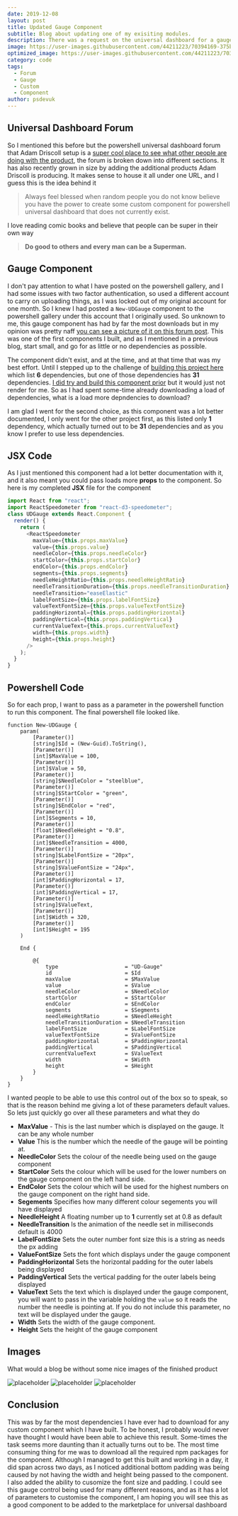 ```yaml
---
date: 2019-12-08
layout: post
title: Updated Gauge Component
subtitle: Blog about updating one of my exisiting modules.
description: There was a request on the universal dashboard for a gauge control that had certain features. Thought this would be a good time to update my gauge component.
image: https://user-images.githubusercontent.com/44211223/70394169-375b6680-19ea-11ea-9bf3-b32d7ec50c27.PNG
optimized_image: https://user-images.githubusercontent.com/44211223/70394169-375b6680-19ea-11ea-9bf3-b32d7ec50c27.PNG
category: code
tags:
  - Forum
  - Gauge
  - Custom
  - Component
author: psdevuk
---
```


## Universal Dashboard Forum

So I mentioned this before but the powershell universal dashboard forum that Adam Driscoll setup is a <a href="https://forums.universaldashboard.io/">super cool place to see what other people are doing with the product</a>, the forum is broken down into different sections. It has also recently grown in size by adding the additional products Adam Driscoll is producing. It makes sense to house it all under one URL, and I guess this is the idea behind it

> Always feel blessed when random people you do not know believe you have the power to create some custom component for powershell universal dashboard that does not currently exist.

I love reading comic books and believe that people can be super in their own way

> **Do good to others and every man can be a Superman.**

## Gauge Component

I don't pay attention to what I have posted on the powershell gallery, and I had some issues with two factor authentication, so used a different account to carry on uploading things, as I was locked out of my original account for one month. So I knew I had posted a `New-UDGauge` component to the powershell gallery under this account that I originally used. So unknown to me, this gauge component has had by far the most downloads but in my opinion was pretty naff [you can see a picture of it on this forum post](https://forums.universaldashboard.io/t/some-new-svg-universaldashboard-components/1206). This was one of the first components I built, and as I mentioned in a previous blog, start small, and go for as little or no dependencies as possible.

The component didn't exist, and at the time, and at that time that was my best effort. Until I stepped up to the challenge of [building this project here](https://www.npmjs.com/package/react-d3-speedometer) which list **6** dependencies, but one of those dependencies has **31** dependencies. [I did try and build this component prior](https://www.npmjs.com/package/react-gauge-chart) but it would just not render for me. So as I had spent some-time already downloading a load of dependencies, what is a load more depndencies to download?

I am glad I went for the second choice, as this component was a lot better documented, I only went for the other project first, as this listed only **1** dependency, which actually turned out to be **31** dependencies and as you know I prefer to use less dependencies.

## JSX Code

As I just mentioned this component had a lot better documentation with it, and it also meant you could pass loads more **props** to the component. So here is my completed **JSX** file for the component

```js
import React from "react";
import ReactSpeedometer from "react-d3-speedometer";
class UDGauge extends React.Component {
  render() {
    return (
      <ReactSpeedometer
        maxValue={this.props.maxValue}
        value={this.props.value}
        needleColor={this.props.needleColor}
        startColor={this.props.startColor}
        endColor={this.props.endColor}
        segments={this.props.segments}
        needleHeightRatio={this.props.needleHeightRatio}
        needleTransitionDuration={this.props.needleTransitionDuration}
        needleTransition="easeElastic"
        labelFontSize={this.props.labelFontSize}
        valueTextFontSize={this.props.valueTextFontSize}
        paddingHorizontal={this.props.paddingHorizontal}
        paddingVertical={this.props.paddingVertical}
        currentValueText={this.props.currentValueText}
        width={this.props.width}
        height={this.props.height}
      />
    );
  }
}
```

## Powershell Code

So for each prop, I want to pass as a parameter in the powershell function to run this component. The final powershell file looked like.

```
function New-UDGauge {
    param(
        [Parameter()]
        [string]$Id = (New-Guid).ToString(),
        [Parameter()]
        [int]$MaxValue = 100,
        [Parameter()]
        [int]$Value = 50,
        [Parameter()]
        [string]$NeedleColor = "steelblue",
        [Parameter()]
        [string]$StartColor = "green",
        [Parameter()]
        [string]$EndColor = "red",
        [Parameter()]
        [int]$Segments = 10,
        [Parameter()]
        [float]$NeedleHeight = "0.8",
        [Parameter()]
        [int]$NeedleTransition = 4000,
        [Parameter()]
        [string]$LabelFontSize = "20px",
        [Parameter()]
        [string]$ValueFontSize = "24px",
        [Parameter()]
        [int]$PaddingHorizontal = 17,
        [Parameter()]
        [int]$PaddingVertical = 17,
        [Parameter()]
        [string]$ValueText,
        [Parameter()]
        [int]$Width = 320,
        [Parameter()]
        [int]$Height = 195
    )

    End {

        @{
            type                     = "UD-Gauge"
            id                       = $Id
            maxValue                 = $MaxValue
            value                    = $Value
            needleColor              = $NeedleColor
            startColor               = $StartColor
            endColor                 = $EndColor
            segments                 = $Segments
            needleHeightRatio        = $NeedleHeight
            needleTransitionDuration = $NeedleTransition
            labelFontSize            = $LabelFontSize
            valueTextFontSize        = $ValueFontSize
            paddingHorizontal        = $PaddingHorizontal
            paddingVertical          = $PaddingVertical
            currentValueText         = $ValueText
            width                    = $Width
            height                   = $Height
        }
    }
}
```

I wanted people to be able to use this control out of the box so to speak, so that is the reason behind me giving a lot of these parameters default values. So lets just quickly go over all these parameters and what they do

- **MaxValue** - This is the last number which is displayed on the gauge. It can be any whole number
- **Value** This is the number which the needle of the gauge will be pointing at.
- **NeedleColor** Sets the colour of the needle being used on the gauge component
- **StartColor** Sets the colour which will be used for the lower numbers on the gauge component on the left hand side.
- **EndColor** Sets the colour which will be used for the highest numbers on the gauge component on the right hand side.
- **Segements** Specifies how many different colour segements you will have displayed
- **NeedleHeight** A floating number up to **1** currently set at 0.8 as default
- **NeedleTransition** Is the animation of the needle set in milliseconds default is 4000
- **LabelFontSize** Sets the outer number font size this is a string as needs the px adding
- **ValueFontSize** Sets the font which displays under the gauge component
- **PaddingHorizontal** Sets the horizontal padding for the outer labels being displayed
- **PaddingVertical** Sets the vertical padding for the outer labels being displayed
- **ValueText** Sets the text which is displayed under the gauge component, you will want to pass in the variable holding the `value` so it reads the number the needle is pointing at. If you do not include this parameter, no text will be displayed under the gauge.
- **Width** Sets the width of the gauge component.
- **Height** Sets the height of the gauge component

## Images

What would a blog be without some nice images of the finished product

![placeholder](https://user-images.githubusercontent.com/44211223/70393904-4ee52000-19e7-11ea-8bb8-86b471581b96.gif "Demo of component")
![placeholder](https://user-images.githubusercontent.com/44211223/70393915-6cb28500-19e7-11ea-8ef2-df1b36d34c2c.PNG "Example image")
![placeholder](https://user-images.githubusercontent.com/44211223/70393889-1f361800-19e7-11ea-9910-272b1db98ac5.PNG "Showing different segment amounts")

## Conclusion

This was by far the most dependencies I have ever had to download for any custom component which I have built. To be honest, I probably would never have thought I would have been able to achieve this result. Some-times the task seems more daunting than it actually turns out to be. The most time consuming thing for me was to download all the required npm packages for the component. Although I managed to get this built and working in a day, it did span across two days, as I noticed additional bottom padding was being caused by not having the width and height being passed to the component. I also added the ability to cusomize the font size and padding.
I could see this gauge control being used for many different reasons, and as it has a lot of parameters to customise the component, I am hoping you will see this as a good component to be added to the marketplace for universal dashboard
